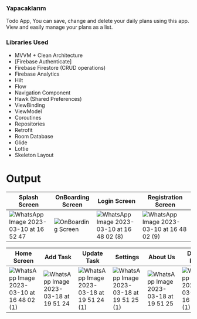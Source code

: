 ### Yapacaklarım

Todo App, You can save, change and delete your daily plans using this app. View and easily manage your plans as a list.


### Libraries Used

- MVVM + Clean Architecture
- [Firebase Authenticate]
- Firebase Firestore (CRUD operations)
- Firebase Analytics
- Hilt
- Flow
- Navigation Component
- Hawk (Shared Preferences)
- ViewBinding
- ViewModel
- Coroutines
- Repositories
- Retrofit
- Room Database
- Glide
- Lottie
- Skeleton Layout



# Output
| Splash Screen | OnBoarding Screen | Login Screen | Registration Screen|
| --- | --- | --- | --- |
| ![WhatsApp Image 2023-03-10 at 16 52 47]( https://user-images.githubusercontent.com/37002199/224334740-02aaf3ec-db32-41aa-bf59-84b448eb1934.jpeg)| ![OnBoarding Screen](https://user-images.githubusercontent.com/37002199/224334991-49452ebf-f592-48d6-9f4a-9b5f94d467df.jpeg) | ![WhatsApp Image 2023-03-10 at 16 48 02 (8)](https://user-images.githubusercontent.com/37002199/224335000-c7772372-8b65-41aa-8c98-29eb58a66481.jpeg) | ![WhatsApp Image 2023-03-10 at 16 48 02 (9)](https://user-images.githubusercontent.com/37002199/224335014-8d425731-2584-4258-a106-d7b7c2dd517d.jpeg) |

| Home Screen | Add Task | Update Task | Settings | About Us | Delete Note |
| --- | --- | --- | --- | --- | --- |
| ![WhatsApp Image 2023-03-10 at 16 48 02 (1)](https://user-images.githubusercontent.com/37002199/224334942-3e832b10-ed86-400d-92c9-f1508b2d05d3.jpeg)| ![WhatsApp Image 2023-03-18 at 19 51 24](https://user-images.githubusercontent.com/37002199/226136901-8d19317f-ecc1-4326-a00f-dd61889f52f2.jpeg)| ![WhatsApp Image 2023-03-18 at 19 51 24 (1)](https://user-images.githubusercontent.com/37002199/226136939-ead7ef23-1846-42fc-9db1-cde8b71c7d0b.jpeg)| ![WhatsApp Image 2023-03-18 at 19 51 25 (1)](https://user-images.githubusercontent.com/37002199/226136934-bcec3496-509f-4a0a-ae57-d5d4440c7d52.jpeg)| ![WhatsApp Image 2023-03-18 at 19 51 25](https://user-images.githubusercontent.com/37002199/226137146-80dbce95-31c0-472d-8605-f052c7e19faf.jpeg) | ![WhatsApp Image 2023-03-10 at 16 48 02 (1)](https://user-images.githubusercontent.com/37002199/224334942-3e832b10-ed86-400d-92c9-f1508b2d05d3.jpeg)|




